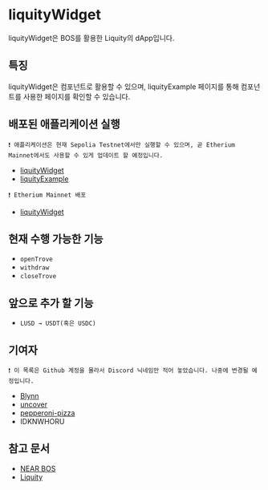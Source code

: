 # liquityWidget
liquityWidget은 BOS를 활용한 Liquity의 dApp입니다. 

## 특징
liquityWidget은 컴포넌트로 활용할 수 있으며, liquityExample 페이지를 통해 컴포넌트를 사용한 페이지를 확인할 수 있습니다.

## 배포된 애플리케이션 실행
`❗ 애플리케이션은 현재 Sepolia Testnet에서만 실행할 수 있으며, 곧 Etherium Mainnet에서도 사용할 수 있게 업데이트 할 예정입니다.`
- [liquityWidget](https://near.org/0xgh.near/widget/liquityWidget)
- [liquityExample](https://near.org/0xgh.near/widget/liquityExample)
  
`❗ Etherium Mainnet 배포`
- [liquityWidget](https://near.org/garlicfaucet.near/widget/liquityWidget)

## 현재 수행 가능한 기능
- `openTrove`
- `withdraw`
- `closeTrove`

## 앞으로 추가 할 기능
- `LUSD → USDT(혹은 USDC)`

## 기여자
`❗ 이 목록은 Github 계정을 몰라서 Discord 닉네임만 적어 놓았습니다. 나중에 변경될 예정입니다.`
- [Blynn](https://twitter.com/0xBlynn)
- [uncover](https://twitter.com/wise910830)
- [pepperoni-pizza](https://linktr.ee/pepperoni_pizza)
- IDKNWHORU

## 참고 문서
- [NEAR BOS](https://docs.near.org/bos)
- [Liquity](https://docs.liquity.org/)
